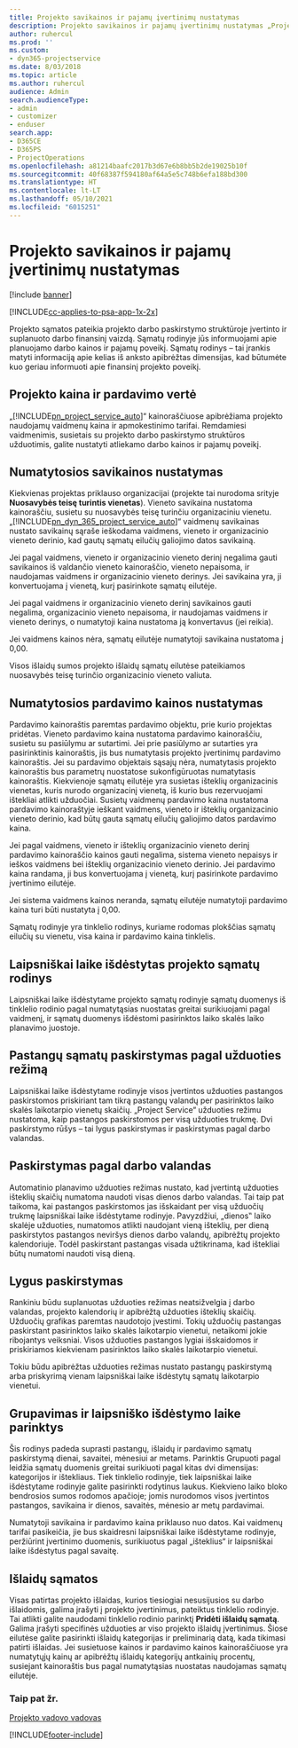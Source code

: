 ```yaml
---
title: Projekto savikainos ir pajamų įvertinimų nustatymas
description: Projekto savikainos ir pajamų įvertinimų nustatymas „Project Service“
author: ruhercul
ms.prod: ''
ms.custom:
- dyn365-projectservice
ms.date: 8/03/2018
ms.topic: article
ms.author: ruhercul
audience: Admin
search.audienceType:
- admin
- customizer
- enduser
search.app:
- D365CE
- D365PS
- ProjectOperations
ms.openlocfilehash: a81214baafc2017b3d67e6b8bb5b2de19025b10f
ms.sourcegitcommit: 40f68387f594180af64a5e5c748b6efa188bd300
ms.translationtype: HT
ms.contentlocale: lt-LT
ms.lasthandoff: 05/10/2021
ms.locfileid: "6015251"
---
```

# <a name="determine-project-cost-and-revenue-estimates"></a>Projekto savikainos ir pajamų įvertinimų nustatymas 

[!include [banner](../includes/psa-now-project-operations.md)]

[!INCLUDE[cc-applies-to-psa-app-1x-2x](../includes/cc-applies-to-psa-app-1x-2x.md)]

Projekto sąmatos pateikia projekto darbo paskirstymo struktūroje įvertinto ir suplanuoto darbo finansinį vaizdą. Sąmatų rodinyje jūs informuojami apie planuojamo darbo kainos ir pajamų poveikį. Sąmatų rodinys – tai įrankis matyti informaciją apie kelias iš anksto apibrėžtas dimensijas, kad būtumėte kuo geriau informuoti apie finansinį projekto poveikį.  
  
## <a name="cost-and-sales-value-of-the-project"></a>Projekto kaina ir pardavimo vertė  
„[!INCLUDE[pn_project_service_auto](../includes/pn-project-service-auto.md)]“ kainoraščiuose apibrėžiama projekto naudojamų vaidmenų kaina ir apmokestinimo tarifai. Remdamiesi vaidmenimis, susietais su projekto darbo paskirstymo struktūros užduotimis, galite nustatyti atliekamo darbo kainos ir pajamų poveikį.  
  
## <a name="cost-price-defaulting"></a>Numatytosios savikainos nustatymas  
Kiekvienas projektas priklauso organizacijai (projekte tai nurodoma srityje **Nuosavybės teisę turintis vienetas**). Vieneto savikaina nustatoma kainoraščiu, susietu su nuosavybės teisę turinčiu organizaciniu vienetu. „[!INCLUDE[pn_dyn_365_project_service_auto](../includes/pn-dyn-365-project-service-auto.md)]“ vaidmenų savikainas nustato savikainų sąraše ieškodama vaidmens, vieneto ir organizacinio vieneto derinio, kad gautų sąmatų eilučių galiojimo datos savikainą.  
  
Jei pagal vaidmens, vieneto ir organizacinio vieneto derinį negalima gauti savikainos iš valdančio vieneto kainoraščio, vieneto nepaisoma, ir naudojamas vaidmens ir organizacinio vieneto derinys. Jei savikaina yra, ji konvertuojama į vienetą, kurį pasirinkote sąmatų eilutėje.  
  
Jei pagal vaidmens ir organizacinio vieneto derinį savikainos gauti negalima, organizacinio vieneto nepaisoma, ir naudojamas vaidmens ir vieneto derinys, o numatytoji kaina nustatoma ją konvertavus (jei reikia).  
  
 Jei vaidmens kainos nėra, sąmatų eilutėje numatytoji savikaina nustatoma į 0,00.  
  
 Visos išlaidų sumos projekto išlaidų sąmatų eilutėse pateikiamos nuosavybės teisę turinčio organizacinio vieneto valiuta.  
  
## <a name="sales-price-defaulting"></a>Numatytosios pardavimo kainos nustatymas  
Pardavimo kainoraštis paremtas pardavimo objektu, prie kurio projektas pridėtas. Vieneto pardavimo kaina nustatoma pardavimo kainoraščiu, susietu su pasiūlymu ar sutartimi. Jei prie pasiūlymo ar sutarties yra pasirinktinis kainoraštis, jis bus numatytasis projekto įvertinimų pardavimo kainoraštis. Jei su pardavimo objektais sąsajų nėra, numatytasis projekto kainoraštis bus parametrų nuostatose sukonfigūruotas numatytasis kainoraštis. Kiekvienoje sąmatų eilutėje yra susietas išteklių organizacinis vienetas, kuris nurodo organizacinį vienetą, iš kurio bus rezervuojami ištekliai atlikti užduočiai. Susietų vaidmenų pardavimo kaina nustatoma pardavimo kainoraštyje ieškant vaidmens, vieneto ir išteklių organizacinio vieneto derinio, kad būtų gauta sąmatų eilučių galiojimo datos pardavimo kaina.  
  
Jei pagal vaidmens, vieneto ir išteklių organizacinio vieneto derinį pardavimo kainoraščio kainos gauti negalima, sistema vieneto nepaisys ir ieškos vaidmens bei išteklių organizacinio vieneto derinio. Jei pardavimo kaina randama, ji bus konvertuojama į vienetą, kurį pasirinkote pardavimo įvertinimo eilutėje.  
  
Jei sistema vaidmens kainos neranda, sąmatų eilutėje numatytoji pardavimo kaina turi būti nustatyta į 0,00.  
  
Sąmatų rodinyje yra tinklelio rodinys, kuriame rodomas plokščias sąmatų eilučių su vienetu, visa kaina ir pardavimo kaina tinklelis.  
  
## <a name="time-phased-view-of-project-estimates"></a>Laipsniškai laike išdėstytas projekto sąmatų rodinys  
Laipsniškai laike išdėstytame projekto sąmatų rodinyje sąmatų duomenys iš tinklelio rodinio pagal numatytąsias nuostatas greitai surikiuojami pagal vaidmenį, ir sąmatų duomenys išdėstomi pasirinktos laiko skalės laiko planavimo juostoje.  
  
## <a name="effort-estimate-allocation-based-on-task-mode"></a>Pastangų sąmatų paskirstymas pagal užduoties režimą  
Laipsniškai laike išdėstytame rodinyje visos įvertintos užduoties pastangos paskirstomos priskiriant tam tikrą pastangų valandų per pasirinktos laiko skalės laikotarpio vienetų skaičių. „Project Service“ užduoties režimu nustatoma, kaip pastangos paskirstomos per visą užduoties trukmę. Dvi paskirstymo rūšys – tai lygus paskirstymas ir paskirstymas pagal darbo valandas. 
  
## <a name="work-hours-based-allocation"></a>Paskirstymas pagal darbo valandas  
Automatinio planavimo užduoties režimas nustato, kad įvertintą užduoties išteklių skaičių numatoma naudoti visas dienos darbo valandas. Tai taip pat taikoma, kai pastangos paskirstomos jas išskaidant per visą užduočių trukmę laipsniškai laike išdėstytame rodinyje. Pavyzdžiui, „dienos‟ laiko skalėje užduoties, numatomos atlikti naudojant vieną išteklių, per dieną paskirstytos pastangos neviršys dienos darbo valandų, apibrėžtų projekto kalendoriuje. Todėl paskirstant pastangas visada užtikrinama, kad ištekliai būtų numatomi naudoti visą dieną.  
  
## <a name="even-distribution"></a>Lygus paskirstymas  
Rankiniu būdu suplanuotas užduoties režimas neatsižvelgia į darbo valandas, projekto kalendorių ir apibrėžtą užduoties išteklių skaičių. Užduočių grafikas paremtas naudotojo įvestimi. Tokių užduočių pastangas paskirstant pasirinktos laiko skalės laikotarpio vienetui, netaikomi jokie ribojantys veiksniai. Visos užduoties pastangos lygiai išskaidomos ir priskiriamos kiekvienam pasirinktos laiko skalės laikotarpio vienetui.  
  
Tokiu būdu apibrėžtas užduoties režimas nustato pastangų paskirstymą arba priskyrimą vienam laipsniškai laike išdėstytų sąmatų laikotarpio vienetui.  
  
## <a name="grouping-and-time-phasing-options"></a>Grupavimas ir laipsniško išdėstymo laike parinktys  
Šis rodinys padeda suprasti pastangų, išlaidų ir pardavimo sąmatų paskirstymą dienai, savaitei, mėnesiui ar metams. Parinktis Grupuoti pagal leidžia sąmatų duomenis greitai surikiuoti pagal kitas dvi dimensijas: kategorijos ir ištekliaus. Tiek tinklelio rodinyje, tiek laipsniškai laike išdėstytame rodinyje galite pasirinkti rodytinus laukus. Kiekvieno laiko bloko bendrosios sumos rodomos apačioje; jomis nurodomos visos įvertintos pastangos, savikaina ir dienos, savaitės, mėnesio ar metų pardavimai.  
  
Numatytoji savikaina ir pardavimo kaina priklauso nuo datos. Kai vaidmenų tarifai pasikeičia, jie bus skaidresni laipsniškai laike išdėstytame rodinyje, peržiūrint įvertinimo duomenis, surikiuotus pagal „išteklius“ ir laipsniškai laike išdėstytus pagal savaitę.  
  
## <a name="expense-estimates"></a>Išlaidų sąmatos  
Visas patirtas projekto išlaidas, kurios tiesiogiai nesusijusios su darbo išlaidomis, galima įrašyti į projekto įvertinimus, pateiktus tinklelio rodinyje. Tai atlikti galite naudodami tinklelio rodinio parinktį **Pridėti išlaidų sąmatą**. Galima įrašyti specifinės užduoties ar viso projekto išlaidų įvertinimus. Šiose eilutėse galite pasirinkti išlaidų kategorijas ir preliminarią datą, kada tikimasi patirti išlaidas. Jei susietuose kainos ir pardavimo kainos kainoraščiuose yra numatytųjų kainų ar apibrėžtų išlaidų kategorijų antkainių procentų, susiejant kainoraštis bus pagal numatytąsias nuostatas naudojamas sąmatų eilutėje.  
  
### <a name="see-also"></a>Taip pat žr.  
 [Projekto vadovo vadovas](../psa/project-manager-guide.md)


[!INCLUDE[footer-include](../includes/footer-banner.md)]